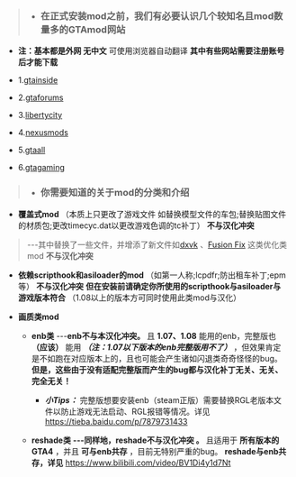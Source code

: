 > - ### 在正式安装mod之前，我们有必要认识几个较知名且mod数量多的GTAmod网站
 
 -  **注：基本都是外网 无中文** 可使用浏览器自动翻译  **其中有些网站需要注册账号后才能下载** 
  
 - 1.[gtainside](https://www.gtainside.com/en/gta4mods)                                                                                                               
 - 2.[gtaforums](https://gtaforums.com/forum/311-mod-showroom/)
 - 3.[libertycity](https://libertycity.net/files/gta-4/)
 - 4.[nexusmods](https://www.nexusmods.com/gta4)
 - 5.[gtaall](https://www.gtaall.com/gta-4/)
 - 6.[gtagaming](https://gtagaming.com)

> - ### 你需要知道的关于mod的分类和介绍
- **覆盖式mod** （本质上只更改了游戏文件 如替换模型文件的车包;替换贴图文件的材质包;更改timecyc.dat以更改游戏色调的tc补丁） **不与汉化冲突** 
     
>---其中替换了一些文件，并增添了新文件如[dxvk](https://wwi.lanzoup.com/b07xe74sj) 、[Fusion Fix](https://wwi.lanzoup.com/b07xe74sj) 这类优化类mod  **不与汉化冲突**                                                                                                                                                                                   

- **依赖scripthook和asiloader的mod**  （如第一人称;lcpdfr;防出租车补丁;epm等）  **不与汉化冲突** 
  **但在安装前请确定你所使用的scripthook与asiloader与游戏版本符合** 
（1.08以上的版本方可同时使用此类mod与汉化）
     
                                                                  
- **画质类mod** 
  - **enb类**
     ---**enb不与本汉化冲突。** 且 **1.07、1.08** 能用的enb，完整版也 **（应该）** 能用 **_（注：1.07以下版本的enb完整版用不了）_** ，但效果肯定是不如跑在对应版本上的，且也可能会产生诸如闪退类奇奇怪怪的bug。 **但是，这些由于没有适配完整版而产生的bug都与汉化补丁无关、无关、完全无关！** 
            
     -  **_小Tips：_** 完整版想要安装enb（steam正版）需要替换RGL老版本文件以防止游戏无法启动、RGL报错等情况。详见 https://tieba.baidu.com/p/7879731433
  - **reshade类** 
          **---同样地，reshade不与汉化冲突 。** 且适用于 **所有版本的GTA4** ，并且 **可与enb共存** ，目前无特别严重的bug。
          **reshade与enb共存，详见**  https://www.bilibili.com/video/BV1Di4y1d7Nt
